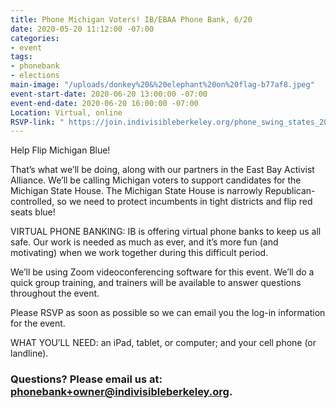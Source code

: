 ```yaml
---
title: Phone Michigan Voters! IB/EBAA Phone Bank, 6/20
date: 2020-05-20 11:12:00 -07:00
categories:
- event
tags:
- phonebank
- elections
main-image: "/uploads/donkey%20&%20elephant%20on%20flag-b77af8.jpeg"
event-start-date: 2020-06-20 13:00:00 -07:00
event-end-date: 2020-06-20 16:00:00 -07:00
Location: Virtual, online
RSVP-link: " https://join.indivisibleberkeley.org/phone_swing_states_2020_06_20"
---
```


Help Flip Michigan Blue!

That’s what we’ll be doing, along with our partners in the East Bay Activist Alliance. We’ll be calling Michigan voters to support candidates for the Michigan State House. The Michigan State House is narrowly Republican-controlled, so we need to protect incumbents in tight districts and flip red seats blue!

VIRTUAL PHONE BANKING: IB is offering virtual phone banks to keep us all safe. Our work is needed as much as ever, and it’s more fun (and motivating) when we  work together during this difficult period.

We’ll be using Zoom videoconferencing software for this event. We’ll do a quick group training, and trainers will be available to answer questions throughout the event. 

Please RSVP as soon as possible so we can email you the log-in information for the event.

WHAT YOU’LL NEED: an iPad, tablet, or computer; and your cell phone (or landline).

### Questions? Please email us at: [phonebank\+owner@indivisibleberkeley.org](mailto:phonebank\+owner@indivisibleberkeley.org).